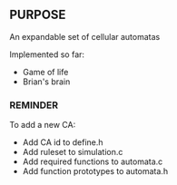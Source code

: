 ## PURPOSE

An expandable set of cellular automatas

Implemented so far:
- Game of life
- Brian's brain

### REMINDER

To add a new CA:
- Add CA id to define.h
- Add ruleset to simulation.c
- Add required functions to automata.c
- Add function prototypes to automata.h